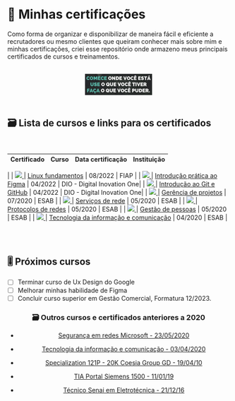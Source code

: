# 📃 Minhas certificações 

Como forma de organizar e disponibilizar de maneira fácil e eficiente a recrutadores ou mesmo clientes que queiram conhecer mais sobre mim e minhas certificações, criei esse repositório onde armazeno meus principais certificados de cursos e treinamentos.

 <br>
 
<div align="center">
 
<img src="certificates/frase.png" width="30%"/> 
</div>

 <br>

## 🗃️ Lista de cursos e links para os certificados

 <br>
 
| Certificado                          | Curso                         | Data certificação | Instituição       |
| ------------------------------------ | ----------------------------- | ----------------- | ----------------- |
|
| <a href="certificates/linux-fundamental-839dadd4bc998a0d53a605cd435b8cec.png"> <img src="https://cdn.worldvectorlogo.com/logos/linux-tux.svg" width="58px"/> </a> | [Linux fundamentos](certificates/linux-fundamental-839dadd4bc998a0d53a605cd435b8cec.png)                                                                                                  | 08/2022     | FIAP                       |
| <a href="certificates/19-04-22-Introdu%C3%A7%C3%A3o%20pr%C3%A1tica%20ao%20Figma.pdf"> <img src="https://cdn.worldvectorlogo.com/logos/figma-1.svg" width="38px"/> </a> | [Introdução prática ao Figma](certificates/19-04-22-Introdu%C3%A7%C3%A3o%20pr%C3%A1tica%20ao%20Figma.pdf)                                                                                | 04/2022     | DIO - Digital Inovation One|
| <a href="certificates/16-04-22-Introdu%C3%A7%C3%A3o%20ao%20Git%20e%20GitHub.pdf"> <img src="https://cdn.worldvectorlogo.com/logos/git.svg" width="98px"/> </a> | [Introdução ao Git e GitHub](certificates/16-04-22-Introdu%C3%A7%C3%A3o%20ao%20Git%20e%20GitHub.pdf)                                                                                      | 04/2022     | DIO - Digital Inovation One|
| <a href="certificates/15-07-20-Certificado%20Gerencia%20de%20projetos.pdf"> <img src="https://esab.edu.br/wp-content/uploads/2020/06/logo-esab03.png" width="98px"/> </a> | [Gerência de projetos](certificates/15-07-20-Certificado%20Gerencia%20de%20projetos.pdf)                                                                                                                    | 07/2020     | ESAB                       |
| <a href="certificates/26-05-20-Certificado%20Servi%C3%A7os%20de%20rede.pdf"> <img src="https://cdn.worldvectorlogo.com/logos/oracle-6.svg" width="98px"/> </a> | [Serviços de rede](certificates/26-05-20-Certificado%20Servi%C3%A7os%20de%20rede.pdf)                                                                                                                      | 05/2020     | ESAB                       |
| <a href="certificates/23-05-20-Certificado%20Protocolos%20de%20redes.pdf"> <img src="https://cdn-icons-png.flaticon.com/512/955/955001.png" width="48px"/> </a> | [Protocolos de redes](certificates/23-05-20-Certificado%20Protocolos%20de%20redes.pdf)                                                                                                      | 05/2020     | ESAB                       |
| <a href="certificates/17-05-20-Certificado%20Gest%C3%A3o%20de%20pessoas.pdf"> <img src="https://esab.edu.br/wp-content/uploads/2020/06/logo-esab03.png" width="98px"/> </a> | [Gestão de pessoas](certificates/17-05-20-Certificado%20Gest%C3%A3o%20de%20pessoas.pdf)                                                                                                      | 05/2020     | ESAB                       |
| <a href="certificates/03-04-20-Tecnologia%20da%20informacao%20e%20comunicacao.pdf"> <img src="https://www7.fiemg.com.br/Cms_Data/Sites/SistemaFiemg/Sites/Senai/Themes/senai/img/logo.png" width="98px"/> </a> | [Tecnologia da informação e comunicação](certificates/03-04-20-Tecnologia%20da%20informacao%20e%20comunicacao.pdf)                                                                                                      | 04/2020     | ESAB                       |

 <br>
  <br>


## 🎚️ Próximos cursos
- [ ] Terminar curso de Ux Design do Google
- [ ] Melhorar minhas habilidade de Figma
- [ ] Concluir curso superior em Gestão Comercial, Formatura 12/2023.
  
<div align="center">

### 🗃️ Outros cursos e certificados anteriores a 2020

- [Segurança em redes Microsoft - 23/05/2020](certificates/23-05-20-Certificado%20Seguran%C3%A7a%20em%20redes%20Microsoft.pdf)

- [Tecnologia da informação e comunicação - 03/04/2020](certificates/03-04-20-Tecnologia%20da%20informacao%20e%20comunicacao.pdf) 

- [Specialization 121P - 20K Coesia Group GD - 19/04/10](certificates/19-04-19-Specialist-121P-20K.pdf)

- [TIA Portal Siemens 1500 - 11/01/19](certificates/11-01-19-Certificado%20Orkan%20CLP%20Siemens%201500.pdf)

- [Técnico Senai em Eletrotécnica - 21/12/16](certificates/21-12-16-Tecnico%20Senai%20frente.pdf)

</div>

<br>

